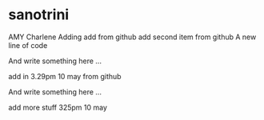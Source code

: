 # sanotrini
AMY
Charlene Adding
add from github
add second item from github
A new line of code

And write something here ...


add in 3.29pm 10 may from github

And write something here ...


add more stuff 325pm 10 may 


